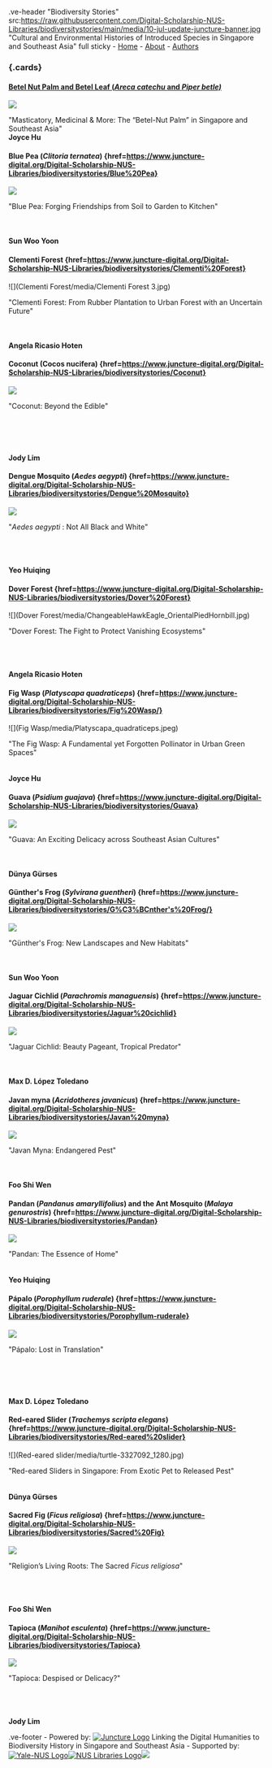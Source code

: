.ve-header "Biodiversity Stories" src:https://raw.githubusercontent.com/Digital-Scholarship-NUS-Libraries/biodiversitystories/main/media/10-jul-update-juncture-banner.jpg "Cultural and Environmental Histories of Introduced Species in Singapore and Southeast Asia" full sticky
    - [Home](/)
    - [About](/about)
    - [Authors](/authors) 
   
### {.cards}

#### 
<h4 class="card-title">
    <a href="https://www.juncture-digital.org/Digital-Scholarship-NUS-Libraries/biodiversitystories/Betel-nut%20Palm">
        <b> Betel Nut Palm and Betel Leaf (<em>Areca catechu </em> and <em> Piper betle)</em> </b>
    </a>
</h4>

![](https://d3d00swyhr67nd.cloudfront.net/w1200h1200/collection/LSW/RBGM/LSW_RBGM_MN_CD6_583-001.jpg)

"Masticatory, Medicinal & More: The “Betel-Nut Palm” in Singapore and Southeast Asia" 
<br>**Joyce Hu**

#### Blue Pea (*Clitoria ternatea*) {href=https://www.juncture-digital.org/Digital-Scholarship-NUS-Libraries/biodiversitystories/Blue%20Pea}

![](https://upload.wikimedia.org/wikipedia/commons/thumb/6/60/Flower-clitoria-ternatea.png/816px-Flower-clitoria-ternatea.png?20120525102736)

"Blue Pea: Forging Friendships from Soil to Garden to Kitchen"
<br><br><br><br> **Sun Woo Yoon**

#### Clementi Forest {href=https://www.juncture-digital.org/Digital-Scholarship-NUS-Libraries/biodiversitystories/Clementi%20Forest}

![](Clementi Forest/media/Clementi Forest 3.jpg)

"Clementi Forest: From Rubber Plantation to Urban Forest with an Uncertain Future"
<br><br><br><br> **Angela Ricasio Hoten**

#### Coconut (Cocos nucifera) {href=https://www.juncture-digital.org/Digital-Scholarship-NUS-Libraries/biodiversitystories/Coconut}

![](https://www.roots.gov.sg/CollectionImages/1168093.jpg)

"Coconut: Beyond the Edible"
<br><br><br><br><br><br> **Jody Lim**

#### Dengue Mosquito (*Aedes aegypti*) {href=https://www.juncture-digital.org/Digital-Scholarship-NUS-Libraries/biodiversitystories/Dengue%20Mosquito}

![](https://blog.biodiversitylibrary.org/wp-content/uploads/sites/4/2021/06/Campbell_4-768x679.jpg)

"*Aedes aegypti* : Not All Black and White"
<br><br><br><br><br>**Yeo Huiqing**

#### Dover Forest {href=https://www.juncture-digital.org/Digital-Scholarship-NUS-Libraries/biodiversitystories/Dover%20Forest}

![](Dover Forest/media/ChangeableHawkEagle_OrientalPiedHornbill.jpg)

"Dover Forest: The Fight to Protect Vanishing Ecosystems"
<br><br><br><br><br>**Angela Ricasio Hoten**

#### Fig Wasp (*Platyscapa quadraticeps*) {href=https://www.juncture-digital.org/Digital-Scholarship-NUS-Libraries/biodiversitystories/Fig%20Wasp/}

![](Fig Wasp/media/Platyscapa_quadraticeps.jpeg)

"The Fig Wasp: A Fundamental yet Forgotten Pollinator in Urban Green Spaces"
<br><br><br>**Joyce Hu**

#### Guava (*Psidium guajava*) {href=https://www.juncture-digital.org/Digital-Scholarship-NUS-Libraries/biodiversitystories/Guava}

![](https://www.roots.gov.sg/CollectionImages/1083699.jpg)

"Guava: An Exciting Delicacy across Southeast Asian Cultures"
<br><br><br><br>**Dünya Gürses**

#### Günther's Frog (*Sylvirana guentheri*) {href=https://www.juncture-digital.org/Digital-Scholarship-NUS-Libraries/biodiversitystories/G%C3%BCnther's%20Frog/}

![](https://upload.wikimedia.org/wikipedia/commons/e/ea/G%C3%BCnther%27s_Frog_%28Hylarana_guentheri%29_%E6%B2%BC%E8%9B%995.jpg)

"Günther's Frog: New Landscapes and New Habitats"
<br><br><br><br> **Sun Woo Yoon**

#### Jaguar Cichlid (*Parachromis managuensis*) {href=https://www.juncture-digital.org/Digital-Scholarship-NUS-Libraries/biodiversitystories/Jaguar%20cichlid}

![](https://upload.wikimedia.org/wikipedia/commons/thumb/c/c4/Parachromis_managuensis_2012_G1.jpg/1600px-Parachromis_managuensis_2012_G1.jpg?20120311175105)

"Jaguar Cichlid: Beauty Pageant, Tropical Predator" 
<br><br><br><br>**Max D. López Toledano**

#### Javan myna (_Acridotheres javanicus_) {href=https://www.juncture-digital.org/Digital-Scholarship-NUS-Libraries/biodiversitystories/Javan%20myna}

![](https://upload.wikimedia.org/wikipedia/commons/7/7f/Acridotheres_javanicus_-_Kent_Ridge_Park.jpg)

"Javan Myna: Endangered Pest"
<br><br><br><br> **Foo Shi Wen**

#### Pandan (*Pandanus amaryllifolius*) and the Ant Mosquito (*Malaya genurostris*) {href=https://www.juncture-digital.org/Digital-Scholarship-NUS-Libraries/biodiversitystories/Pandan}

![](Pandan/media/leaf_axil.jpg)

"Pandan: The Essence of Home"
<br><br><br> **Yeo Huiqing**

#### Pápalo (_Porophyllum ruderale_) {href=https://www.juncture-digital.org/Digital-Scholarship-NUS-Libraries/biodiversitystories/Porophyllum-ruderale}

![](https://mediateca.inah.gob.mx/adore-djatoka//resolver?rft_id=https%3A%2F%2Fmediateca.inah.gob.mx%2Frepositorio%2Fislandora%2Fobject%2Fcodice%253A897%2Fdatastream%2FJP2%2Fview%3Ftoken%3D71fa3c5704caeb703cb4a83afbeb285a2537cf9bf069e25506ec30ab61dc0769&url_ver=Z39.88-2004&svc_id=info%3Alanl-repo%2Fsvc%2FgetRegion&svc_val_fmt=info%3Aofi%2Ffmt%3Akev%3Amtx%3Ajpeg2000&svc.format=image%2Fjpeg&svc.level=8&svc.rotate=0)

"Pápalo: Lost in Translation" 
<br><br><br><br><br><br>**Max D. López Toledano**

#### Red-eared Slider (*Trachemys scripta elegans*) {href=https://www.juncture-digital.org/Digital-Scholarship-NUS-Libraries/biodiversitystories/Red-eared%20slider}

![](Red-eared slider/media/turtle-3327092_1280.jpg)

"Red-eared Sliders in Singapore: From Exotic Pet to Released Pest"
<br><br><br> **Dünya Gürses**

#### Sacred Fig (_Ficus religiosa_) {href=https://www.juncture-digital.org/Digital-Scholarship-NUS-Libraries/biodiversitystories/Sacred%20Fig}

![](https://upload.wikimedia.org/wikipedia/commons/thumb/1/15/MET_DP159094.jpg/1504px-MET_DP159094.jpg?20170324205903)

"Religion’s Living Roots: The Sacred _Ficus religiosa_" 
<br><br><br><br><br>**Foo Shi Wen**

#### Tapioca (*Manihot esculenta*) {href=https://www.juncture-digital.org/Digital-Scholarship-NUS-Libraries/biodiversitystories/Tapioca}

![](https://www.roots.gov.sg/CollectionImages/1080187.jpg)

"Tapioca: Despised or Delicacy?"
<br><br><br><br><br> **Jody Lim**



.ve-footer
    - Powered by: [![Juncture Logo](https://juncture-digital.github.io/juncture/static/images/juncture-logo.png)](https://juncture-digital.org) Linking the Digital Humanities to Biodiversity History in Singapore and Southeast Asia
    - Supported by: [![Yale-NUS Logo](https://upload.wikimedia.org/wikipedia/commons/thumb/1/17/Yale-NUS_College_logo.svg/800px-Yale-NUS_College_logo.svg.png)](https://www.yale-nus.edu.sg/)[![NUS Libraries Logo](https://sbdb.nus.edu.sg/images/NUSCL.png)](https://blog.nus.edu.sg/linus/about-nus-libraries/)![](https://ari.nus.edu.sg/wp-content/themes/nus-astra/assets/images/ari-logo.png)
